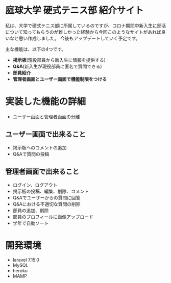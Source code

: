 
# 庭球大学 硬式テニス部 紹介サイト
私は、大学で硬式テニス部に所属しているのですが、コロナ期間中新入生に部活について知ってもらうのが難しかった経験から今回このようなサイトがあれば良いなと思い作成しました。
今後もアップデートしていく予定です。

主な機能は、以下の4つです。

- **掲示板**(現役部員から新入生に情報を提供する)
- **Q&A**(新入生が現役部員に匿名で質問できる)
- **部員紹介**
- **管理者画面とユーザー画面で機能制限をつける**

# 実装した機能の詳細
- ユーザー画面と管理者画面の分離

## ユーザー画面で出来ること
- 掲示板へのコメントの追加
- Q&Aで質問の投稿

## 管理者画面で出来ること
- ログイン、ログアウト
- 掲示板の投稿、編集、削除、コメント
- Q&Aでユーザーからの質問に回答
- Q&Aにおける不適切な質問の削除
- 部員の追加、削除
- 部員のプロフィールに画像アップロード
- 学年で自動ソート

# 開発環境
- laravel 7.15.0
- MySQL
- heroku
- MAMP




